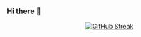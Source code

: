 ### Hi there 👋

<div style="margin-left: auto;
            margin-right: auto;
            width: 30%">
  
[![GitHub Streak](https://github-readme-streak-stats.herokuapp.com/?user=spo1lsp0rt)](https://git.io/streak-stats)
  
</div>

<!--
**spo1lsp0rt/spo1lsp0rt** is a ✨ _special_ ✨ repository because its `README.md` (this file) appears on your GitHub profile.

Here are some ideas to get you started:

- 🔭 I’m currently working on ...
- 🌱 I’m currently learning ...
- 👯 I’m looking to collaborate on ...
- 🤔 I’m looking for help with ...
- 💬 Ask me about ...
- 📫 How to reach me: ...
- 😄 Pronouns: ...
- ⚡ Fun fact: ...
-->
